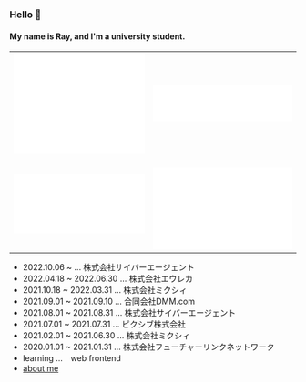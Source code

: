 ### Hello 👋
#### My name is Ray, and I'm a university student.
<table>
 <tr>
  <td><img src="/github-metrics.svg" alt="Metrics" /></td>
  <td><img src="/metrics.plugin.languages.svg" alt="Metrics" /></td>
 </tr>
 <tr>
  <td><img src="/metrics.plugin.isocalendar.fullyear.svg" alt="Metrics" width="100%"></td>
  <td>　<img src="/metrics.plugin.habits.charts.svg" alt="Metrics" width="100%"/></td>
 </tr>
</table>

- 2022.10.06 ~ ... 株式会社サイバーエージェント
- 2022.04.18 ~ 2022.06.30 ... 株式会社エウレカ
- 2021.10.18 ~ 2022.03.31 ... 株式会社ミクシィ
- 2021.09.01 ~ 2021.09.10 ... 合同会社DMM.com
- 2021.08.01 ~ 2021.08.31 ... 株式会社サイバーエージェント
- 2021.07.01 ~ 2021.07.31 ... ピクシブ株式会社
- 2021.02.01 ~ 2021.06.30 ... 株式会社ミクシィ
- 2020.01.01 ~ 2021.01.31 ... 株式会社フューチャーリンクネットワーク
- learning ...　web frontend
- [about me](https://cut0-portfolio.vercel.app/)

